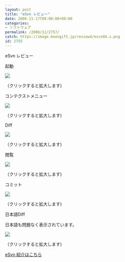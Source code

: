 ```yaml
---
layout: post
title: "eSvn レビュー"
date: 2006-11-17T09:00:00+09:00
categories:
- ソフトウェア
permalink: /2006/11/2757/
catch: https://image.moongift.jp/review4/esvn04.s.png
id: 2755
---
```

eSvn レビュー  
<!--more-->

起動

  

[![](https://image.moongift.jp/review4/esvn01.s.png)](https://image.moongift.jp/review4/esvn01.png)  
  
（クリックすると拡大します)

  

コンテクストメニュー

  

[![](https://image.moongift.jp/review4/esvn02.s.png)](https://image.moongift.jp/review4/esvn02.png)  
  
（クリックすると拡大します)

  

Diff

  

[![](https://image.moongift.jp/review4/esvn03.s.png)](https://image.moongift.jp/review4/esvn03.png)  
  
（クリックすると拡大します)

  

閲覧

  

[![](https://image.moongift.jp/review4/esvn04.s.png)](https://image.moongift.jp/review4/esvn04.png)  
  
（クリックすると拡大します)

  

コミット

  

[![](https://image.moongift.jp/review4/esvn05.s.png)](https://image.moongift.jp/review4/esvn05.png)  
  
（クリックすると拡大します)

  

日本語Diff

  

日本語も問題なく表示されています。

  

[![](https://image.moongift.jp/review4/esvn06.s.png)](https://image.moongift.jp/review4/esvn06.png)  
  
（クリックすると拡大します)

  

[eSvn 紹介はこちら](http://oss.moongift.jp/intro/i-2756.html)


